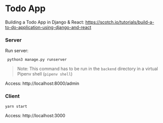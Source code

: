 # Todo App


Building a Todo App in Django & React: https://scotch.io/tutorials/build-a-to-do-application-using-django-and-react


### Server

Run server:

```
 python3 manage.py runserver
```

> Note: This command has to be run in the `backend` directory in a virtual Pipenv shell (`pipenv shell`)

Access: http://localhost:8000/admin



### Client

```
yarn start
```

Access: http://localhost:3000
